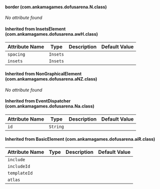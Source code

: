 #### border (com.ankamagames.dofusarena.N.class)

*No attribute found*
#### Inherited from InsetsElement (com.ankamagames.dofusarena.awH.class)

| Attribute Name | Type | Description | Default Value |
|-----|----|---|---|
|``spacing``|``Insets``|        |        |
|``insets``|``Insets``|        |        |
#### Inherited from NonGraphicalElement (com.ankamagames.dofusarena.aNZ.class)

*No attribute found*
#### Inherited from EventDispatcher (com.ankamagames.dofusarena.Na.class)

| Attribute Name | Type | Description | Default Value |
|-----|----|---|---|
|``id``|``String``|        |        |
#### Inherited from BasicElement (com.ankamagames.dofusarena.aiR.class)

| Attribute Name | Type | Description | Default Value |
|-----|----|---|---|
|``include``||        |        |# 0
|``includeId``||        |        |# 0
|``templateId``||        |        |# 0
|``atlas``||        |        |# 0
